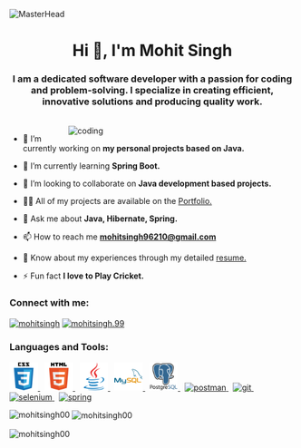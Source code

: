 ![MasterHead](https://miro.medium.com/v2/resize:fit:828/format:webp/1*t2-FA2PGbzaT-byEv_wPxg.png)
<h1 align="center">Hi 👋, I'm Mohit Singh</h1>
<h3 align="center">I am a dedicated software developer with a passion for coding and problem-solving. I specialize in creating efficient, innovative solutions and producing quality work.</h3><br>
<img align="right" alt="coding" width="400" src="https://miro.medium.com/v2/resize:fit:679/1*gReLR6hZjwyBxHmfLN1AVw.gif"/>

- 🔭 I’m currently working on **my personal projects based on Java.**

- 🌱 I’m currently learning **Spring Boot.**

- 👯 I’m looking to collaborate on **Java development based projects.**

- 👨‍💻 All of my projects are available on the [Portfolio.](https://mohitsingh00.github.io/My-Portfolio/)

- 💬 Ask me about **Java, Hibernate, Spring.**

- 📫 How to reach me **mohitsingh96210@gmail.com**

- 📄 Know about my experiences through my detailed [resume.](https://drive.google.com/file/d/1HuB7-uKBNmv49WDwKM_uN2dEjCPhGoh3/view?usp=sharing)

- ⚡ Fun fact **I love to Play Cricket.**


<h3 align="left">Connect with me:</h3>
<p align="left">
<a href="https://linkedin.com/in/mohitsingh" target="blank"><img align="center" src="https://raw.githubusercontent.com/rahuldkjain/github-profile-readme-generator/master/src/images/icons/Social/linked-in-alt.svg" alt="mohitsingh" height="30" width="40" /></a>
<a href="https://instagram.com/mohitsingh.99" target="blank"><img align="center" src="https://raw.githubusercontent.com/rahuldkjain/github-profile-readme-generator/master/src/images/icons/Social/instagram.svg" alt="mohitsingh.99" height="30" width="40" /></a>
</p>

<h3 align="left">Languages and Tools:</h3>
<p align="left">
  <a href="https://www.w3schools.com/css/" target="_blank" rel="noreferrer" class="icon-link">
    <img src="https://raw.githubusercontent.com/devicons/devicon/master/icons/css3/css3-original-wordmark.svg" alt="css3" width="50" height="50"/>
  </a>&nbsp;
  <a href="https://www.w3.org/html/" target="_blank" rel="noreferrer" class="icon-link">
    <img src="https://raw.githubusercontent.com/devicons/devicon/master/icons/html5/html5-original-wordmark.svg" alt="html5" width="50" height="50"/>
  </a>&nbsp;
  <a href="https://www.java.com" target="_blank" rel="noreferrer" class="icon-link">
    <img src="https://raw.githubusercontent.com/devicons/devicon/master/icons/java/java-original.svg" alt="java" width="50" height="50"/>
  </a>&nbsp;
  <a href="https://www.mysql.com/" target="_blank" rel="noreferrer" class="icon-link">
    <img src="https://raw.githubusercontent.com/devicons/devicon/master/icons/mysql/mysql-original-wordmark.svg" alt="mysql" width="50" height="50"/>
  </a>&nbsp;
  <a href="https://www.postgresql.org" target="_blank" rel="noreferrer" class="icon-link">
    <img src="https://raw.githubusercontent.com/devicons/devicon/master/icons/postgresql/postgresql-original-wordmark.svg" alt="postgresql" width="50" height="50"/>
  </a>&nbsp;
  <a href="https://postman.com" target="_blank" rel="noreferrer" class="icon-link">
    <img src="https://www.vectorlogo.zone/logos/getpostman/getpostman-icon.svg" alt="postman" width="50" height="50"/>
  </a>&nbsp;
 <a href="https://git-scm.com/" target="_blank" rel="noreferrer" class="icon-link">
    <img src="https://www.vectorlogo.zone/logos/git-scm/git-scm-icon.svg" alt="git" width="50" height="50"/>
  </a>&nbsp;
  <a href="https://www.selenium.dev" target="_blank" rel="noreferrer" class="icon-link">
    <img src="https://raw.githubusercontent.com/detain/svg-logos/780f25886640cef088af994181646db2f6b1a3f8/svg/selenium-logo.svg" alt="selenium" width="50" height="50"/>
  </a>&nbsp;
  <a href="https://spring.io/" target="_blank" rel="noreferrer" class="icon-link">
    <img src="https://www.vectorlogo.zone/logos/springio/springio-icon.svg" alt="spring" width="50" height="50"/>
  </a>
</p>

<p><img align="left" src="https://github-readme-stats.vercel.app/api/top-langs?username=mohitsingh00&show_icons=true&locale=en&layout=compact" alt="mohitsingh00" /></p>

<p>&nbsp;<img align="center" src="https://github-readme-stats.vercel.app/api?username=mohitsingh00&show_icons=true&locale=en" alt="mohitsingh00" /></p>

<p><img align="center" src="https://github-readme-streak-stats.herokuapp.com/?user=mohitsingh00&" alt="mohitsingh00" /></p>
